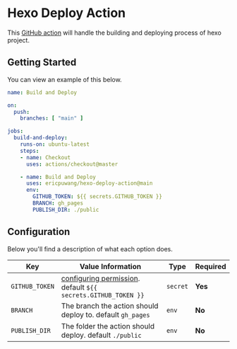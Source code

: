 # Hexo Deploy Action

This [GitHub action](https://github.com/features/actions) will handle the building and deploying process of hexo project.

## Getting Started

You can view an example of this below.

```yml
name: Build and Deploy

on:
  push:
    branches: [ "main" ]

jobs:
  build-and-deploy:
    runs-on: ubuntu-latest
    steps:
    - name: Checkout
      uses: actions/checkout@master

    - name: Build and Deploy
      uses: ericpuwang/hexo-deploy-action@main
      env:
        GITHUB_TOKEN: ${{ secrets.GITHUB_TOKEN }}
        BRANCH: gh_pages
        PUBLISH_DIR: ./public
```

## Configuration

Below you'll find a description of what each option does.

| Key  | Value Information | Type | Required |
| ------------- | ------------- | ------------- | ------------- |
| `GITHUB_TOKEN` | [configuring permission](https://docs.github.com/en/repositories/managing-your-repositorys-settings-and-features/enabling-features-for-your-repository/managing-github-actions-settings-for-a-repository#configuring-the-default-github_token-permissions). default `${{ secrets.GITHUB_TOKEN }}` | `secret` | **Yes** |
| `BRANCH`  | The branch the action should deploy to. default `gh_pages` | `env` | **No** |
| `PUBLISH_DIR`  | The folder the action should deploy. default `./public`| `env` | **No** |